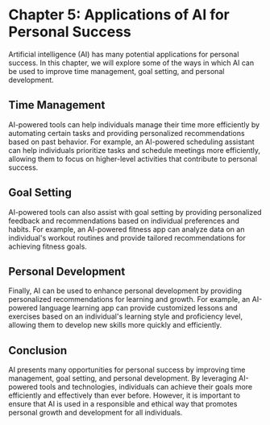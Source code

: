 Chapter 5: Applications of AI for Personal Success
==================================================

Artificial intelligence (AI) has many potential applications for personal success. In this chapter, we will explore some of the ways in which AI can be used to improve time management, goal setting, and personal development.

Time Management
---------------

AI-powered tools can help individuals manage their time more efficiently by automating certain tasks and providing personalized recommendations based on past behavior. For example, an AI-powered scheduling assistant can help individuals prioritize tasks and schedule meetings more efficiently, allowing them to focus on higher-level activities that contribute to personal success.

Goal Setting
------------

AI-powered tools can also assist with goal setting by providing personalized feedback and recommendations based on individual preferences and habits. For example, an AI-powered fitness app can analyze data on an individual's workout routines and provide tailored recommendations for achieving fitness goals.

Personal Development
--------------------

Finally, AI can be used to enhance personal development by providing personalized recommendations for learning and growth. For example, an AI-powered language learning app can provide customized lessons and exercises based on an individual's learning style and proficiency level, allowing them to develop new skills more quickly and efficiently.

Conclusion
----------

AI presents many opportunities for personal success by improving time management, goal setting, and personal development. By leveraging AI-powered tools and technologies, individuals can achieve their goals more efficiently and effectively than ever before. However, it is important to ensure that AI is used in a responsible and ethical way that promotes personal growth and development for all individuals.

